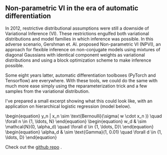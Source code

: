 ## Non-parametric VI in the era of automatic differentiation

In 2012, restrictive distributional assumptions were still a downside of Variational Inference (VI). These restrictions engulfed both variational distributions and model families in which inference was possible. In this adverse scenario, Gershman et. Al. proposed Non-parametric VI (NPVI), an approach for flexible inference on non-conjugate models using mixtures of diagonal Gaussians with identical component weights as variational distributions and using a block optimization scheme to make inference possible.

Some eight years latter, automatic differentiation toolboxes (PyTorch and Tensorflow) are everywhere. 
With these tools, we could do the same with much more ease simply using the reparameterization trick and a few samples from the variational distribution.  

I've prepared a small excerpt  showing what this could look like, with an application on hierarchical logistic regression (model below).

\begin{equation}
    y_n | x_n \sim \text{Bernoulli}(\sigma( w \cdot x_n )) \quad \forall n \in \{1, \ldots, N\}
\end{equation}
\begin{equation}
    w_d & \sim \mathcal{N}(0, \alpha_d)  \quad \forall d \in \{1, \ldots, D\}\\
\end{equation}
\begin{equation}
    \alpha_d & \sim \text{Gamma}(1, 0.01) \quad  \forall d \in \{1, \ldots, D\} 
\end{equation}

Check out the [github repo](https://github.com/weakly-informative/NPVI) .

